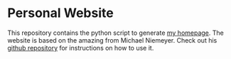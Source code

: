 # Personal Website

This repository contains the python script to generate [my homepage](https://danieldauner.github.io/). The website is based on the amazing from Michael Niemeyer. Check out his [github repository](https://github.com/m-niemeyer/m-niemeyer.github.io) for instructions on how to use it.